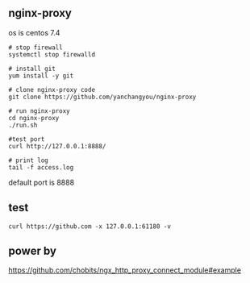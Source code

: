 ## nginx-proxy
os is centos 7.4

```
# stop firewall
systemctl stop firewalld

# install git
yum install -y git

# clone nginx-proxy code
git clone https://github.com/yanchangyou/nginx-proxy

# run nginx-proxy
cd nginx-proxy
./run.sh

#test port
curl http://127.0.0.1:8888/

# print log
tail -f access.log

```
default port is 8888

## test

```
curl https://github.com -x 127.0.0.1:61180 -v
```

## power by
https://github.com/chobits/ngx_http_proxy_connect_module#example
